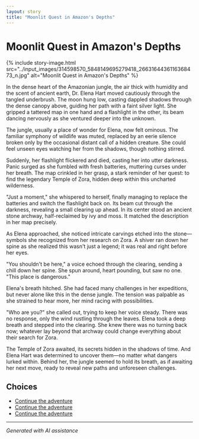 ```yaml
---
layout: story
title: "Moonlit Quest in Amazon's Depths"
---
```


# Moonlit Quest in Amazon's Depths

{% include story-image.html src="../input_images/314598570_5848149695279418_2663164436116368473_n.jpg" alt="Moonlit Quest in Amazon's Depths" %}

In the dense heart of the Amazonian jungle, the air thick with humidity and the scent of ancient earth, Dr. Elena Hart moved cautiously through the tangled underbrush. The moon hung low, casting dappled shadows through the dense canopy above, guiding her path with a faint silver light. She gripped a tattered map in one hand and a flashlight in the other, its beam dancing nervously as she ventured deeper into the unknown.

The jungle, usually a place of wonder for Elena, now felt ominous. The familiar symphony of wildlife was muted, replaced by an eerie silence broken only by the occasional distant call of a hidden creature. She could feel unseen eyes watching her from the shadows, though nothing stirred.

Suddenly, her flashlight flickered and died, casting her into utter darkness. Panic surged as she fumbled with fresh batteries, muttering curses under her breath. The map crinkled in her grasp, a stark reminder of her quest: to find the legendary Temple of Zora, hidden deep within this uncharted wilderness.

"Just a moment," she whispered to herself, finally managing to replace the batteries and switch the flashlight back on. Its beam cut through the darkness, revealing a small clearing up ahead. In its center stood an ancient stone archway, half-reclaimed by ivy and moss. It matched the description in her map precisely.

As Elena approached, she noticed intricate carvings etched into the stone—symbols she recognized from her research on Zora. A shiver ran down her spine as she realized this wasn't just a legend; it was real and right before her eyes.

"You shouldn't be here," a voice echoed through the clearing, sending a chill down her spine. She spun around, heart pounding, but saw no one. "This place is dangerous."

Elena's breath hitched. She had faced many challenges in her expeditions, but never alone like this in the dense jungle. The tension was palpable as she strained to hear more, her mind racing with possibilities.

"Who are you?" she called out, trying to keep her voice steady. There was no response, only the wind rustling through the leaves. Elena took a deep breath and stepped into the clearing. She knew there was no turning back now; whatever lay beyond that archway could change everything about their search for Zora.

The Temple of Zora awaited, its secrets hidden in the shadows of time. And Elena Hart was determined to uncover them—no matter what dangers lurked within. Behind her, the jungle seemed to hold its breath, as if awaiting her next move, ready to reveal new paths and unforeseen challenges.


## Choices

* [Continue the adventure](./20221113_161512)
* [Continue the adventure](./20221013_125636)
* [Continue the adventure](./20221013_144305)


---
*Generated with AI assistance*
